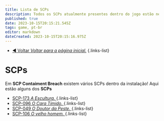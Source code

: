 ```yaml
---
title: Lista de SCPs
description: Todos os SCPs atualmente presentes dentro do jogo estão nesta página
published: true
date: 2023-10-15T20:15:21.545Z
tags: game, pt-br
editor: markdown
dateCreated: 2023-10-15T20:15:16.975Z
---
```


- [:arrow_backward: Voltar *Voltar para a página inicial.*](/home#single-playerco-op)
{.links-list}
# SCPs
Em **SCP Contaiment Breach** existem vários SCPs dentro da instalação! Aqui estão alguns dos **SCPs**

- [SCP-173 *A Escultura.* ](/game/scps/173)
{.links-list}
- [SCP-096 *O Cara Tímido.* ](/game/scps/096)
{.links-list}
- [SCP-049 *O Doutor da Peste.* ](/game/scps/049)
{.links-list}
- [SCP-106 *O velho homem.* ](/game/scps/106)
{.links-list}